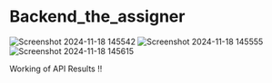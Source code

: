﻿# Backend_the_assigner

![Screenshot 2024-11-18 145542](https://github.com/user-attachments/assets/6a6b2e7c-a9ad-400f-8cd4-632001a06727)
![Screenshot 2024-11-18 145555](https://github.com/user-attachments/assets/a99805d4-02c6-4251-a45f-a12fd43fcca4)
![Screenshot 2024-11-18 145615](https://github.com/user-attachments/assets/58a6bb1a-fa38-4e6c-89d7-58a7de144eec)


Working of API Results !!
